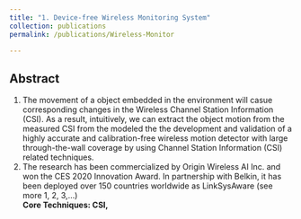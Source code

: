 ```yaml
---
title: "1. Device-free Wireless Monitoring System"
collection: publications
permalink: /publications/Wireless-Monitor

---
```


## Abstract
1. The movement of a object embedded in the environment will casue corresponding changes in the Wireless Channel Station Information (CSI). As a result, intuitively, we can extract the object motion from the measured CSI from the modeled the  the development and validation of a highly accurate and calibration-free wireless motion detector with
large through-the-wall coverage by using Channel Station Information (CSI) related techniques.
2. The research has been commercialized by Origin Wireless AI Inc. and won the CES 2020 Innovation Award. In
partnership with Belkin, it has been deployed over 150 countries worldwide as LinkSysAware (see more 1, 2, 3,...) <br />
<b> Core Techniques: CSI, </b>
